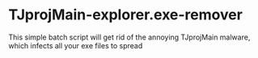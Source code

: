 # TJprojMain-explorer.exe-remover
This simple batch script will get rid of the annoying TJprojMain malware, which infects all your exe files to spread
